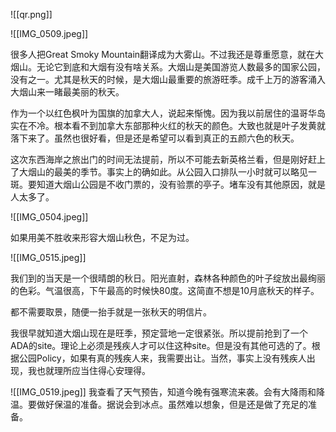 ![[qr.png]]



![[IMG_0509.jpeg]]

很多人把Great Smoky Mountain翻译成为大雾山。不过我还是尊重愿意，就在大烟山。无论它到底和大烟有没有啥关系。大烟山是美国游览人数最多的国家公园，没有之一。尤其是秋天的时候，是大烟山最重要的旅游旺季。成千上万的游客涌入大烟山来一睹最美丽的秋天。

作为一个以红色枫叶为国旗的加拿大人，说起来惭愧。因为我以前居住的温哥华岛实在不冷。根本看不到加拿大东部那种火红的秋天的颜色。大致也就是叶子发黄就落下来了。虽然也很好看，但是还是希望可以看到真正的五颜六色的秋天。

这次东西海岸之旅出门的时间无法提前，所以不可能去新英格兰看，但是刚好赶上了大烟山的最美的季节。事实上的确如此。从公园入口排队一小时就可以略见一斑。要知道大烟山公园是不收门票的，没有验票的亭子。堵车没有其他原因，就是人太多了。


![[IMG_0504.jpeg]]

如果用美不胜收来形容大烟山秋色，不足为过。

![[IMG_0515.jpeg]]

我们到的当天是一个很晴朗的秋日。阳光直射，森林各种颜色的叶子绽放出最绚丽的色彩。气温很高，下午最高的时候快80度。这简直不想是10月底秋天的样子。

都不需要取景，随便一抬手就是一张秋天的明信片。

我很早就知道大烟山现在是旺季，预定营地一定很紧张。所以提前抢到了一个ADA的site。理论上必须是残疾人才可以住这种site。但是没有其他可选的了。根据公园Policy，如果有真的残疾人来，我需要出让。当然，事实上没有残疾人出现，我也就理所应当住得心安理得。

![[IMG_0519.jpeg]]
我查看了天气预告，知道今晚有强寒流来袭。会有大降雨和降温。要做好保温的准备。据说会到冰点。虽然难以想象，但是还是做了充足的准备。